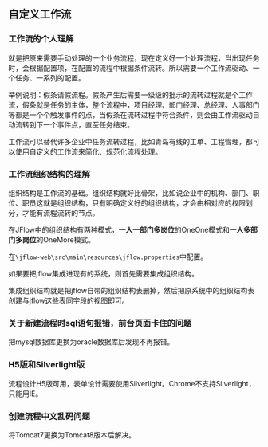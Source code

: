 ## 自定义工作流

### 工作流的个人理解

就是把原来需要手动处理的一个业务流程，现在定义好一个处理流程，当出现任务时，会根据配置项，在配置的流程中根据条件流转。所以需要一个工作流驱动、一个任务、一系列的配置。

举例说明：假条请假流程。假条产生后需要一级级的批示的流转过程就是个工作流，假条就是任务的主体，整个流程中，项目经理、部门经理、总经理、人事部门等都是一个个触发事件的点，当假条在流转过程中符合条件，则会由工作流驱动自动流转到下一个事件点，直至任务结束。

工作流可以替代许多企业中任务流转过程，比如青岛有线的工单、工程管理，都可以使用自定义的工作流来简化、规范化流程处理。

### 工作流组织结构的理解

组织结构是工作流的基础。组织结构就好比骨架，比如说企业中的机构、部门、职位、职员这就是组织结构，只有明确定义好的组织结构，才会由相对应的权限划分，才能有流程流转的节点。

在JFlow中的组织结构有两种模式，**一人一部门多岗位**的OneOne模式和**一人多部门多岗位**的OneMore模式。

在`\jflow-web\src\main\resources\jflow.properties`中配置。

如果要把jflow集成进现有的系统，则首先需要集成组织结构。

集成组织结构就是把jflow自带的组织结构表删掉，然后把原系统中的组织结构表创建与jflow这些表同字段的视图即可。

### 关于新建流程时sql语句报错，前台页面卡住的问题

把mysql数据库更换为oracle数据库后发现不再报错。

### H5版和Silverlight版

流程设计H5版可用，表单设计需要使用Silverlight。Chrome不支持Silverlight，只能用IE。

### 创建流程中文乱码问题

将Tomcat7更换为Tomcat8版本后解决。